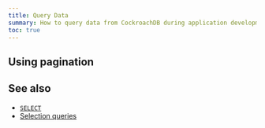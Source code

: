 ```yaml
---
title: Query Data
summary: How to query data from CockroachDB during application development
toc: true
---
```


## Using pagination

## See also

- [`SELECT`](select-clause.html)
- [Selection queries](selection-queries.html)
